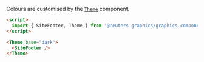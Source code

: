 Colours are customised by the [`Theme`](?path=/docs/theming-theme--default) component.

```html
<script>
  import { SiteFooter, Theme } from '@reuters-graphics/graphics-components';
</script>

<Theme base="dark">
  <SiteFooter />
</Theme>
```

